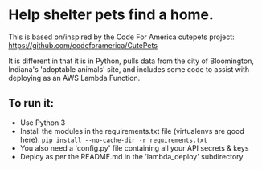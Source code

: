 # Help shelter pets find a home.
This is based on/inspired by the Code For America cutepets project: https://github.com/codeforamerica/CutePets

It is different in that it is in Python, pulls data from the city of Bloomington, Indiana's 'adoptable animals' site, and includes some code to assist with deploying as an AWS Lambda Function.
## To run it:
* Use Python 3
* Install the modules in the requirements.txt file (virtualenvs are good here):
`pip install --no-cache-dir -r requirements.txt`
* You also need a 'config.py' file containing all your API secrets & keys
* Deploy as per the README.md in the 'lambda_deploy' subdirectory

